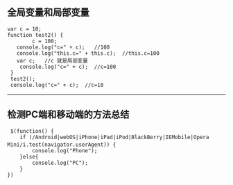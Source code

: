 ## 全局变量和局部变量

    var c = 10;
    function test2() {
            c = 100;
       console.log("c=" + c);   //100
       console.log("this.c=" + this.c);  //this.c=100
       var c;   //c 就是局部变量
        console.log("c=" + c);  //c=100
     }
     test2();
     console.log("c=" + c);  //c=10
     
 - - -
 ## 检测PC端和移动端的方法总结
 
     $(function() {
        if (/Android|webOS|iPhone|iPad|iPod|BlackBerry|IEMobile|Opera Mini/i.test(navigator.userAgent)) {　　
            console.log("Phone");
        }else{
            console.log("PC");
        }
    })
